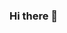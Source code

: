 ### Hi there 👋

<!--
**nicobello10/nicobello10** is a ✨ _special_ ✨ repository because its `README.md` (this file) appears on your GitHub profile.d:

 🌱 I’m currently learning IT in univpm
- 📫 How to reach me: nicola.picciafuoco@gmail.com
- ⚡ Fun fact: study less, and live more
- buy and hold BITCOIN 
- italian guy
